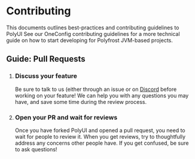 # Contributing
This documents outlines best-practices and contributing guidelines to PolyUI
See our OneConfig contributing guidelines for a more technical guide on how to start
developing for Polyfrost JVM-based projects.

## Guide: Pull Requests

1. ### Discuss your feature
   Be sure to talk to us (either through an issue or on [Discord](https://polyfrost.org/discord) before working on your feature! We can help you with any questions you may have, and save some time during the review process.
2. ### Open your PR and wait for reviews
   Once you have forked PolyUI and opened a pull request, you need to wait for people to review it. When you get reviews, try to thoughtfully address any concerns other people have. If you get confused, be sure to ask questions!
